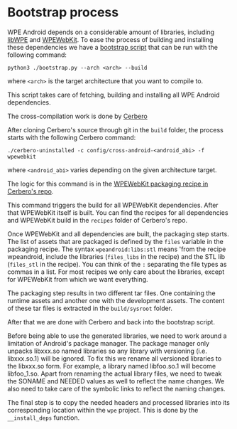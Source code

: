 #  Bootstrap process

WPE Android depends on a considerable amount of libraries, 
including [libWPE](https://github.com/WebPlatformForEmbedded/libwpe) and 
[WPEWebKit](https://github.com/WebPlatformForEmbedded/WPEWebKit). To ease
the process of building and installing these dependencies we have a
[bootstrap script](../bootstrap.py) that can be run with the following command:

`python3 ./bootstrap.py --arch <arch> --build`

where `<arch>` is the target architecture that you want to compile to.

This script takes care of fetching, building and installing all WPE Android dependencies.

The cross-compilation work is done by [Cerbero](https://gitlab.igalia.com/ferjm/cerbero)

After cloning Cerbero's source through git in the `build` folder, the process starts with
the following Cerbero command:

`./cerbero-uninstalled -c config/cross-android-<android_abi> -f wpewebkit`

where `<android_abi>` varies depending on the given architecture target.

The logic for this command is in the [WPEWebKit packaging recipe in Cerbero's repo](
https://gitlab.igalia.com/ferjm/cerbero/-/blob/b9c3b76efb1ed7e2fedfcd6838e638a194df2da8/packages/wpewebkit.package).

This command triggers the build for all WPEWebKit dependencies. After that WPEWebKit itself
is built. You can find the recipes for all dependencies and WPEWebKit build in the
`recipes` folder of Cerbero's repo.

Once WPEWebKit and all dependencies are built, the packaging step starts.
The list of assets that are packaged is defined by the `files` variable in the packaging recipe.
The syntax `wpeandroid:libs:stl` means 'from the recipe wpeandroid, include the libraries
(`files_libs` in the recipe) and the STL lib (`files_stl` in the recipe).
You can think of the `:` separating the file types as commas in a list. For most recipes
we only care about the libraries, except for WPEWebKit from which we want everything.

The packaging step results in two different tar files. One containing the runtime assets
and another one with the development assets. The content of these tar files is extracted
in the `build/sysroot` folder.

After that we are done with Cerbero and back into the bootstrap script.

Before being able to use the generated libraries, we need to work around a limitation of
Android's package manager. The package manager only unpacks libxxx.so named libraries so
any library with versioning (i.e. libxxx.so.1) will be ignored. To fix this we rename all
versioned libraries to the libxxx.so form. For example, a library named libfoo.so.1 will
become libfoo_1.so. Apart from renaming the actual library files, we need to tweak the
SONAME and NEEDED values as well to reflect the name changes. We also need to take care of
the symbolic links to reflect the naming changes.


The final step is to copy the needed headers and processed libraries into its corresponding
location within the `wpe` project. This is done by the `__install_deps` function.

